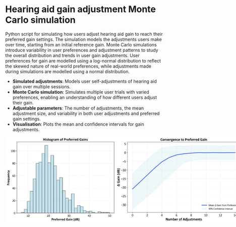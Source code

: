 # Hearing aid gain adjustment  Monte Carlo simulation

Python script for simulating how users adjust hearing aid gain to reach their preferred gain settings. The simulation models the adjustments users make over time, starting from an initial reference gain. Monte Carlo simulations introduce variability in user preferences and adjustment patterns to study the overall distribution and trends in user gain adjustments. User preferences for gain are modelled using a log-normal distribution to reflect the skewed nature of real-world preferences, while adjustments made during simulations are modelled using a normal distribution.

- **Simulated adjustments**: Models user self-adjustments of hearing aid gain over multiple sessions.
- **Monte Carlo simulation**: Simulates multiple user trials with varied preferences, enabling an understanding of how different users adjust their gain.
- **Adjustable parameters**: The number of adjustments, the mean adjustment size, and variability in both user adjustments and preferred gain settings.
- **Visualisation**: Plots the mean and confidence intervals for gain adjustments.

<div style="display: flex; justify-content: space-between;">
  <img src="./mc_preferred_gains.png" alt="Simulation Plot" width="350"/>
  <img src="./mc_convergence.png" alt="Simulation Plot" width="400"/>
</div>
